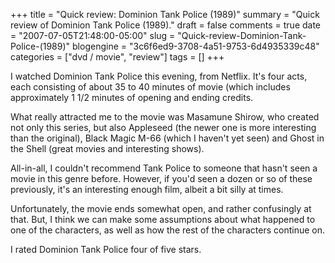 +++
title = "Quick review: Dominion Tank Police (1989)"
summary = "Quick review of Dominion Tank Police (1989)."
draft = false
comments = true
date = "2007-07-05T21:48:00-05:00"
slug = "Quick-review-Dominion-Tank-Police-(1989)"
blogengine = "3c6f6ed9-3708-4a51-9753-6d4935339c48"
categories = ["dvd / movie", "review"]
tags = []
+++

<p>
I watched Dominion Tank Police this evening, from Netflix. It&#39;s four acts, each consisting of about 35 to 40 minutes of movie (which includes approximately 1 1/2 minutes of opening and ending credits. 
</p>
<p>
What really attracted me to the movie was Masamune Shirow, who created not only this series, but also Appleseed (the newer one is more interesting than the original), Black Magic M-66 (which I haven&#39;t yet seen) and Ghost in the Shell (great movies and interesting shows).
</p>
<p>
All-in-all, I couldn&#39;t recommend Tank Police to someone that hasn&#39;t seen a movie in this genre before. However, if you&#39;d seen a dozen or so of these previously, it&#39;s an interesting enough film, albeit a bit silly at times.<br />
 
</p>
<p>
Unfortunately, the movie ends somewhat open, and rather confusingly at that. But, I think we can make some assumptions about what happened to one of the characters, as well as how the rest of the characters continue on.
</p>
<p>
I rated Dominion Tank Police four of five stars.&nbsp;
</p>

